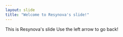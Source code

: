 ```yaml
---
layout: slide
title: "Welcome to Resynova's slide!"
---
```

This is Resynova's slide
Use the left arrow to go back!